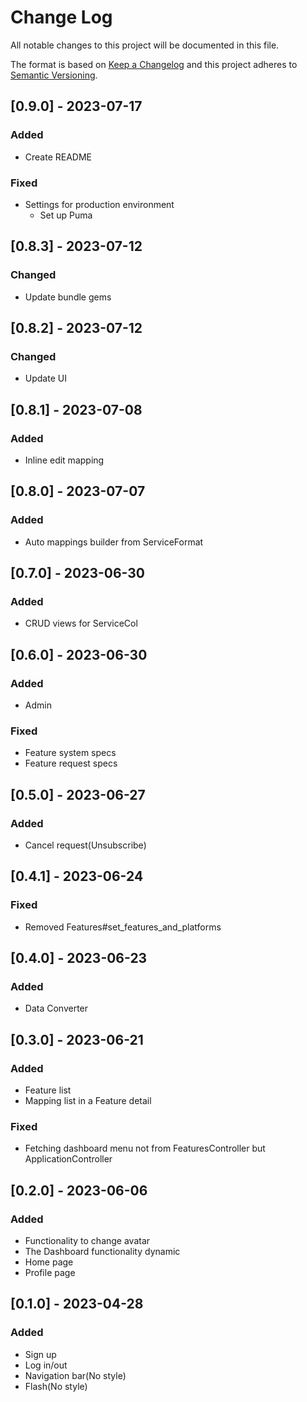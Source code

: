 # Change Log
All notable changes to this project will be documented in this file.
 
The format is based on [Keep a Changelog](http://keepachangelog.com/)
and this project adheres to [Semantic Versioning](http://semver.org/).

## [0.9.0] - 2023-07-17
 
### Added
- Create README

### Fixed
- Settings for production environment
    - Set up Puma

## [0.8.3] - 2023-07-12
 
### Changed
- Update bundle gems

## [0.8.2] - 2023-07-12
 
### Changed
- Update UI

## [0.8.1] - 2023-07-08
 
### Added
- Inline edit mapping

## [0.8.0] - 2023-07-07
 
### Added
- Auto mappings builder from ServiceFormat

## [0.7.0] - 2023-06-30
 
### Added
- CRUD views for ServiceCol

## [0.6.0] - 2023-06-30
 
### Added
- Admin

### Fixed
- Feature system specs
- Feature request specs

## [0.5.0] - 2023-06-27
 
### Added
- Cancel request(Unsubscribe)

## [0.4.1] - 2023-06-24
 
### Fixed
- Removed Features#set_features_and_platforms

## [0.4.0] - 2023-06-23
 
### Added
- Data Converter

## [0.3.0] - 2023-06-21
 
### Added
- Feature list
- Mapping list in a Feature detail

### Fixed
- Fetching dashboard menu not from FeaturesController but ApplicationController

## [0.2.0] - 2023-06-06
 
### Added
- Functionality to change avatar
- The Dashboard functionality dynamic
- Home page
- Profile page 

## [0.1.0] - 2023-04-28
 
### Added
- Sign up
- Log in/out
- Navigation bar(No style)
- Flash(No style)

